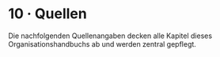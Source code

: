 # 10 · Quellen

Die nachfolgenden Quellenangaben decken alle Kapitel dieses Organisationshandbuchs ab und werden zentral gepflegt.

<div data-footnotes-placeholder></div>

[^01-rahmendaten-und-kontext__fn1]: Quelle: `kapitel/01-einleitung-und-geltungsbereich/index.md`, Zeilen 39–44.
[^01-rahmendaten-und-kontext__fn2]: Quelle: `kapitel/01-einleitung-und-geltungsbereich/index.md`, Zeilen 41–43.
[^01-rahmendaten-und-kontext__fn3]: Quelle: `kapitel/07-themen-und-fazit/index.md`, Zeilen 13–21.
[^01-rahmendaten-und-kontext__fn4]: Quelle: `kapitel/06-kommunikation/index.md`, Zeilen 56–58.
[^01-rahmendaten-und-kontext__fn5]: Quelle: `Dokumentationsformular_ZBQ_2025.txt`, Zeilen 1–47.
[^01-rahmendaten-und-kontext__fn6]: Quelle: `kapitel/01-einleitung-und-geltungsbereich/index.md`, Zeilen 3–24.
[^01-rahmendaten-und-kontext__fn7]: Quelle: `Dokumentationsformular_ZBQ_2025.txt`, Zeilen 31–47.
[^01-rahmendaten-und-kontext__fn8]: Quelle: `README.md`, Zeilen 1–18.
[^01-rahmendaten-und-kontext__fn9]: Quelle: `kapitel/01-einleitung-und-geltungsbereich/index.md`, Zeilen 30–34.
[^01-rahmendaten-und-kontext__fn10]: Quelle: `Quellen/Dokumentationsformular_ZBQ_2025.txt`, Zeilen 25–47.
[^01-rahmendaten-und-kontext__fn11]: Quelle: `kapitel/07-themen-und-fazit/index.md`, Zeilen 3–67.
[^01-rahmendaten-und-kontext__fn12]: Quelle: `kapitel/02-rollen-und-verantwortlichkeiten/index.md`, Zeilen 5–200.
[^01-rahmendaten-und-kontext__fn13]: Quelle: `kapitel/06-kommunikation/index.md`, Zeilen 5–53.
[^01-rahmendaten-und-kontext__fn14]: Quelle: `kapitel/06-kommunikation/index.md`, Zeilen 27–43.
[^01-rahmendaten-und-kontext__fn15]: Quelle: `kapitel/05-dokumentenmanagement-und-ablage/index.md`, Zeilen 9–18.
[^01-rahmendaten-und-kontext__fn16]: Quelle: `kapitel/01-einleitung-und-geltungsbereich/index.md`, Zeilen 7–24.
[^01-rahmendaten-und-kontext__fn17]: Quelle: `Dokumentation Qualitätsprojekt/06-zeitplan-und-meilensteine.md`, Zeilen 5–21.
[^01-rahmendaten-und-kontext__fn18]: Quelle: `kapitel/05-dokumentenmanagement-und-ablage/index.md`, Zeilen 21–62.
[^01-rahmendaten-und-kontext__fn19]: Quelle: `kapitel/06-kommunikation/index.md`, Zeilen 14–53.
[^01-rahmendaten-und-kontext__fn20]: Quelle: `kapitel/07-themen-und-fazit/index.md`, Zeilen 13–67.
[^01-rahmendaten-und-kontext__fn21]: Quelle: `kapitel/07-themen-und-fazit/index.md`, Zeilen 3–76.
[^01-rahmendaten-und-kontext__fn22]: Quelle: `kapitel/09-anhang/index.md`, Zeilen 3–67.
[^01-rahmendaten-und-kontext__fn23]: Quelle: `kapitel/01-einleitung-und-geltungsbereich/index.md`, Zeilen 1–47.
[^01-rahmendaten-und-kontext__fn24]: Quelle: `Dokumentationsformular_ZBQ_2025.txt`, Zeilen 1–37.
[^01-rahmendaten-und-kontext__fn25]: Quelle: `kapitel/01-einleitung-und-geltungsbereich/index.md`, Zeilen 1–24.
[^02-ausgangslage-und-motivation__fn1]: Quelle: `kapitel/07-themen-und-fazit/index.md`, Zeilen 3–21.
[^02-ausgangslage-und-motivation__fn2]: Quelle: `kapitel/06-kommunikation/index.md`, Zeilen 14–53.
[^02-ausgangslage-und-motivation__fn3]: Quelle: `kapitel/05-dokumentenmanagement-und-ablage/index.md`, Zeilen 21–62.
[^02-ausgangslage-und-motivation__fn4]: Quelle: `Dokumentationsformular_ZBQ_2025.txt`, Zeilen 1–47.
[^02-ausgangslage-und-motivation__fn5]: Quelle: `kapitel/03-prozesse/index.md`, Zeilen 96–160.
[^02-ausgangslage-und-motivation__fn6]: Quelle: `kapitel/02-rollen-und-verantwortlichkeiten/index.md`, Zeilen 5–200.
[^02-ausgangslage-und-motivation__fn7]: Quelle: `kapitel/07-themen-und-fazit/index.md`, Zeilen 13–76.
[^02-ausgangslage-und-motivation__fn8]: Quelle: `kapitel/09-anhang/index.md`, Zeilen 3–67.
[^02-ausgangslage-und-motivation__fn9]: Quelle: `kapitel/01-einleitung-und-geltungsbereich/index.md`, Zeilen 3–24.
[^02-ausgangslage-und-motivation__fn10]: Quelle: `Dokumentationsformular_ZBQ_2025.txt`, Zeilen 31–47.
[^03-leitfragen-und-projektziele__fn1]: Quelle: `kapitel/01-einleitung-und-geltungsbereich/index.md`, Zeilen 3–24.
[^03-leitfragen-und-projektziele__fn2]: Quelle: `Dokumentationsformular_ZBQ_2025.txt`, Zeilen 1–37.
[^03-leitfragen-und-projektziele__fn3]: Quelle: `kapitel/02-rollen-und-verantwortlichkeiten/index.md`, Zeilen 5–147.
[^03-leitfragen-und-projektziele__fn4]: Quelle: `kapitel/03-prozesse/index.md`, Zeilen 64–200.
[^03-leitfragen-und-projektziele__fn5]: Quelle: `kapitel/05-dokumentenmanagement-und-ablage/index.md`, Zeilen 9–62.
[^03-leitfragen-und-projektziele__fn6]: Quelle: `kapitel/05-dokumentenmanagement-und-ablage/index.md`, Zeilen 9–52.
[^03-leitfragen-und-projektziele__fn7]: Quelle: `kapitel/05-dokumentenmanagement-und-ablage/index.md`, Zeilen 9–61.
[^03-leitfragen-und-projektziele__fn8]: Quelle: `kapitel/07-themen-und-fazit/index.md`, Zeilen 21–27.
[^03-leitfragen-und-projektziele__fn9]: Quelle: `kapitel/05-dokumentenmanagement-und-ablage/index.md`, Zeilen 56–62.
[^03-leitfragen-und-projektziele__fn10]: Quelle: `kapitel/07-themen-und-fazit/index.md`, Zeilen 71–76.
[^03-leitfragen-und-projektziele__fn11]: Quelle: `kapitel/02-rollen-und-verantwortlichkeiten/index.md`, Zeilen 93–147.
[^03-leitfragen-und-projektziele__fn12]: Quelle: `kapitel/06-kommunikation/index.md`, Zeilen 5–58.
[^03-leitfragen-und-projektziele__fn13]: Quelle: `kapitel/07-themen-und-fazit/index.md`, Zeilen 28–39.
[^03-leitfragen-und-projektziele__fn14]: Quelle: `kapitel/03-prozesse/index.md`, Zeilen 120–129.
[^03-leitfragen-und-projektziele__fn15]: Quelle: `kapitel/06-kommunikation/index.md`, Zeilen 14–34.
[^03-leitfragen-und-projektziele__fn16]: Quelle: `kapitel/07-themen-und-fazit/index.md`, Zeilen 13–27.
[^03-leitfragen-und-projektziele__fn17]: Quelle: `kapitel/06-kommunikation/index.md`, Zeilen 25–43.
[^03-leitfragen-und-projektziele__fn18]: Quelle: `kapitel/07-themen-und-fazit/index.md`, Zeilen 13–39.
[^03-leitfragen-und-projektziele__fn19]: Quelle: `kapitel/06-kommunikation/index.md`, Zeilen 45–58.
[^03-leitfragen-und-projektziele__fn20]: Quelle: `kapitel/07-themen-und-fazit/index.md`, Zeilen 9–27.
[^03-leitfragen-und-projektziele__fn21]: Quelle: `kapitel/07-themen-und-fazit/index.md`, Zeilen 9–67.
[^03-leitfragen-und-projektziele__fn22]: Quelle: `kapitel/09-anhang/index.md`, Zeilen 3–67.
[^03-leitfragen-und-projektziele__fn23]: Quelle: `kapitel/07-themen-und-fazit/index.md`, Zeilen 9–76.
[^03-leitfragen-und-projektziele__fn24]: Quelle: `kapitel/07-themen-und-fazit/index.md`, Zeilen 13–76.
[^04-vorgehensweise-und-arbeitspakete__fn1]: Quelle: `kapitel/01-einleitung-und-geltungsbereich/index.md`, Zeilen 30–34.
[^04-vorgehensweise-und-arbeitspakete__fn2]: Quelle: `kapitel/01-einleitung-und-geltungsbereich/index.md`, Zeilen 16–24.
[^04-vorgehensweise-und-arbeitspakete__fn3]: Quelle: `kapitel/03-prozesse/index.md`, Zeilen 60–136.
[^04-vorgehensweise-und-arbeitspakete__fn4]: Quelle: `Quellen/Dokumentationsformular_ZBQ_2025.txt`, Zeilen 25–47.
[^04-vorgehensweise-und-arbeitspakete__fn5]: Quelle: `kapitel/07-themen-und-fazit/index.md`, Zeilen 3–67.
[^04-vorgehensweise-und-arbeitspakete__fn6]: Quelle: `README.md`, Zeilen 1–18.
[^04-vorgehensweise-und-arbeitspakete__fn7]: Quelle: `kapitel/02-rollen-und-verantwortlichkeiten/index.md`, Zeilen 1–200.
[^04-vorgehensweise-und-arbeitspakete__fn8]: Quelle: `kapitel/03-prozesse/index.md`, Zeilen 1–200.
[^04-vorgehensweise-und-arbeitspakete__fn9]: Quelle: `kapitel/05-dokumentenmanagement-und-ablage/index.md`, Zeilen 1–62.
[^04-vorgehensweise-und-arbeitspakete__fn10]: Quelle: `kapitel/06-kommunikation/index.md`, Zeilen 5–58.
[^04-vorgehensweise-und-arbeitspakete__fn11]: Quelle: `kapitel/09-anhang/index.md`, Zeilen 3–67.
[^04-vorgehensweise-und-arbeitspakete__fn12]: Quelle: `kapitel/07-themen-und-fazit/index.md`, Zeilen 13–76.
[^04-vorgehensweise-und-arbeitspakete__fn13]: Quelle: `Dokumentationsformular_ZBQ_2025.txt`, Zeilen 31–47.
[^04-vorgehensweise-und-arbeitspakete__fn14]: Quelle: `kapitel/02-rollen-und-verantwortlichkeiten/index.md`, Zeilen 5–200.
[^04-vorgehensweise-und-arbeitspakete__fn15]: Quelle: `kapitel/06-kommunikation/index.md`, Zeilen 5–53.
[^04-vorgehensweise-und-arbeitspakete__fn16]: Quelle: `kapitel/06-kommunikation/index.md`, Zeilen 14–58.
[^04-vorgehensweise-und-arbeitspakete__fn17]: Quelle: `kapitel/03-prozesse/index.md`, Zeilen 96–160.
[^04-vorgehensweise-und-arbeitspakete__fn18]: Quelle: `kapitel/05-dokumentenmanagement-und-ablage/index.md`, Zeilen 21–62.
[^04-vorgehensweise-und-arbeitspakete__fn19]: Quelle: `kapitel/01-einleitung-und-geltungsbereich/index.md`, Zeilen 7–24.
[^05-ergebnisse-je-leitfrage__fn1]: Quelle: `Dokumentationsformular_ZBQ_2025.txt`, Zeilen 31–47.
[^05-ergebnisse-je-leitfrage__fn2]: Quelle: `kapitel/02-rollen-und-verantwortlichkeiten/index.md`, Zeilen 5–147.
[^05-ergebnisse-je-leitfrage__fn3]: Quelle: `kapitel/03-prozesse/index.md`, Zeilen 64–200.
[^05-ergebnisse-je-leitfrage__fn4]: Quelle: `kapitel/05-dokumentenmanagement-und-ablage/index.md`, Zeilen 9–52.
[^05-ergebnisse-je-leitfrage__fn5]: Quelle: `kapitel/02-rollen-und-verantwortlichkeiten/index.md`, Zeilen 85–147.
[^05-ergebnisse-je-leitfrage__fn6]: Quelle: `kapitel/05-dokumentenmanagement-und-ablage/index.md`, Zeilen 21–62.
[^05-ergebnisse-je-leitfrage__fn7]: Quelle: `kapitel/07-themen-und-fazit/index.md`, Zeilen 21–27.
[^05-ergebnisse-je-leitfrage__fn8]: Quelle: `kapitel/07-themen-und-fazit/index.md`, Zeilen 71–76.
[^05-ergebnisse-je-leitfrage__fn9]: Quelle: `kapitel/07-themen-und-fazit/index.md`, Zeilen 13–39.
[^05-ergebnisse-je-leitfrage__fn10]: Quelle: `kapitel/06-kommunikation/index.md`, Zeilen 5–58.
[^05-ergebnisse-je-leitfrage__fn11]: Quelle: `kapitel/03-prozesse/index.md`, Zeilen 120–129.
[^05-ergebnisse-je-leitfrage__fn12]: Quelle: `kapitel/06-kommunikation/index.md`, Zeilen 27–53.
[^05-ergebnisse-je-leitfrage__fn13]: Quelle: `kapitel/07-themen-und-fazit/index.md`, Zeilen 13–76.
[^05-ergebnisse-je-leitfrage__fn14]: Quelle: `kapitel/07-themen-und-fazit/index.md`, Zeilen 9–67.
[^05-ergebnisse-je-leitfrage__fn15]: Quelle: `kapitel/09-anhang/index.md`, Zeilen 3–67.
[^05-ergebnisse-je-leitfrage__fn16]: Quelle: `kapitel/07-themen-und-fazit/index.md`, Zeilen 9–76.
[^06-zeitplan-und-meilensteine__fn1]: Quelle: `Dokumentationsformular_ZBQ_2025.txt`, Zeilen 1–47.
[^06-zeitplan-und-meilensteine__fn2]: Quelle: `kapitel/07-themen-und-fazit/index.md`, Zeilen 13–76.
[^06-zeitplan-und-meilensteine__fn3]: Quelle: `kapitel/01-einleitung-und-geltungsbereich/index.md`, Zeilen 30–34.
[^06-zeitplan-und-meilensteine__fn4]: Quelle: `README.md`, Zeilen 1–18.
[^06-zeitplan-und-meilensteine__fn5]: Quelle: `kapitel/02-rollen-und-verantwortlichkeiten/index.md`, Zeilen 1–147.
[^06-zeitplan-und-meilensteine__fn6]: Quelle: `kapitel/09-anhang/index.md`, Zeilen 3–67.
[^06-zeitplan-und-meilensteine__fn7]: Quelle: `Dokumentationsformular_ZBQ_2025.txt`, Zeilen 31–47.
[^06-zeitplan-und-meilensteine__fn8]: Quelle: `kapitel/07-themen-und-fazit/index.md`, Zeilen 9–76.
[^06-zeitplan-und-meilensteine__fn9]: Quelle: `kapitel/06-kommunikation/index.md`, Zeilen 45–58.
[^07-wirkung-und-nachhaltigkeit__fn1]: Quelle: `kapitel/07-themen-und-fazit/index.md`, Zeilen 3–76.
[^07-wirkung-und-nachhaltigkeit__fn2]: Quelle: `Dokumentationsformular_ZBQ_2025.txt`, Zeilen 31–47.
[^07-wirkung-und-nachhaltigkeit__fn3]: Quelle: `kapitel/02-rollen-und-verantwortlichkeiten/index.md`, Zeilen 5–147.
[^07-wirkung-und-nachhaltigkeit__fn4]: Quelle: `kapitel/05-dokumentenmanagement-und-ablage/index.md`, Zeilen 9–52.
[^07-wirkung-und-nachhaltigkeit__fn5]: Quelle: `kapitel/03-prozesse/index.md`, Zeilen 96–160.
[^07-wirkung-und-nachhaltigkeit__fn6]: Quelle: `kapitel/06-kommunikation/index.md`, Zeilen 27–53.
[^07-wirkung-und-nachhaltigkeit__fn7]: Quelle: `kapitel/07-themen-und-fazit/index.md`, Zeilen 9–76.
[^07-wirkung-und-nachhaltigkeit__fn8]: Quelle: `kapitel/07-themen-und-fazit/index.md`, Zeilen 13–76.
[^07-wirkung-und-nachhaltigkeit__fn9]: Quelle: `kapitel/09-anhang/index.md`, Zeilen 3–67.
[^07-wirkung-und-nachhaltigkeit__fn10]: Quelle: `kapitel/02-rollen-und-verantwortlichkeiten/index.md`, Zeilen 85–147.
[^07-wirkung-und-nachhaltigkeit__fn11]: Quelle: `kapitel/05-dokumentenmanagement-und-ablage/index.md`, Zeilen 21–62.
[^08-naechste-schritte__fn1]: Quelle: `kapitel/07-themen-und-fazit/index.md`, Zeilen 9–76.
[^08-naechste-schritte__fn2]: Quelle: `Dokumentationsformular_ZBQ_2025.txt`, Zeilen 31–47.
[^08-naechste-schritte__fn3]: Quelle: `kapitel/07-themen-und-fazit/index.md`, Zeilen 71–76.
[^08-naechste-schritte__fn4]: Quelle: `kapitel/07-themen-und-fazit/index.md`, Zeilen 21–27.
[^08-naechste-schritte__fn5]: Quelle: `kapitel/09-anhang/index.md`, Zeilen 3–67.
[^08-naechste-schritte__fn6]: Quelle: `kapitel/07-themen-und-fazit/index.md`, Zeilen 13–67.
[^08-naechste-schritte__fn7]: Quelle: `kapitel/05-dokumentenmanagement-und-ablage/index.md`, Zeilen 21–62.
[^08-naechste-schritte__fn8]: Quelle: `kapitel/07-themen-und-fazit/index.md`, Zeilen 55–67.
[^09-zusammenfassung__fn1]: Quelle: `kapitel/02-rollen-und-verantwortlichkeiten/index.md`, Zeilen 5–200.
[^09-zusammenfassung__fn2]: Quelle: `kapitel/03-prozesse/index.md`, Zeilen 64–200.
[^09-zusammenfassung__fn3]: Quelle: `kapitel/05-dokumentenmanagement-und-ablage/index.md`, Zeilen 9–61.
[^09-zusammenfassung__fn4]: Quelle: `kapitel/06-kommunikation/index.md`, Zeilen 5–58.
[^09-zusammenfassung__fn5]: Quelle: `kapitel/07-themen-und-fazit/index.md`, Zeilen 13–67.
[^09-zusammenfassung__fn6]: Quelle: `kapitel/07-themen-und-fazit/index.md`, Zeilen 13–76.
[^09-zusammenfassung__fn7]: Quelle: `kapitel/09-anhang/index.md`, Zeilen 3–67.
[^09-zusammenfassung__fn8]: Quelle: `Dokumentationsformular_ZBQ_2025.txt`, Zeilen 31–47.
[^09-zusammenfassung__fn9]: Quelle: `kapitel/07-themen-und-fazit/index.md`, Zeilen 9–76.
